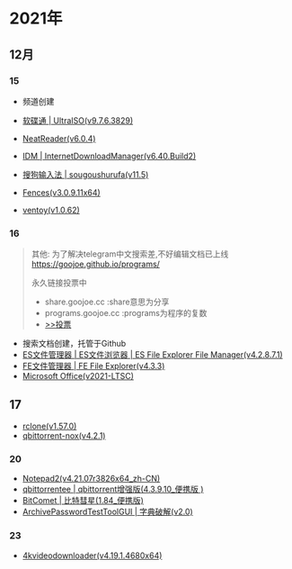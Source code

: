 # 2021年

## 12月

### 15
- 频道创建

- [软碟通 | UltraISO(v9.7.6.3829)](https://t.me/GoojoeShare/13)
- [NeatReader(v6.0.4)](https://t.me/GoojoeShare/14)
- [IDM | InternetDownloadManager(v6.40.Build2)](https://t.me/GoojoeShare/20)
- [搜狗输入法 | sougoushurufa(v11.5)](https://t.me/GoojoeShare/21)
- [Fences(v3.0.9.11x64)](https://t.me/GoojoeShare/22)
- [ventoy(v1.0.62)](https://t.me/GoojoeShare/23)

### 16

> 其他: 为了解决telegram中文搜索差,不好编辑文档已上线
> https://goojoe.github.io/programs/ 
>
> 永久链接投票中
> - share.goojoe.cc :share意思为分享
> - programs.goojoe.cc :programs为程序的复数
> - [>>投票](https://t.me/GoojoeShare/27)

- 搜索文档创建，托管于Github
- [ES文件管理器 | ES文件浏览器 | ES File Explorer File Manager(v4.2.8.7.1)](https://t.me/GoojoeShare/24)
- [FE文件管理器 | FE File Explorer(v4.3.3)](https://t.me/GoojoeShare/30)
- [Microsoft Office(v2021-LTSC)](Windows\MicrosoftOffice.md)

## 17

- [rclone(v1.57.0)](Linux\rclone.md)
- [qbittorrent-nox(v4.2.1)](https://t.me/GoojoeShare/44)



### 20

- [Notepad2(v4.21.07r3826x64_zh-CN)](https://t.me/GoojoeShare/47)
- [qbittorrentee | qbittorrent增强版(4.3.9.10_便携版 )](https://t.me/GoojoeShare/48)
- [BitComet | 比特彗星(1.84_便携版)](https://t.me/GoojoeShare/49)
- [ArchivePasswordTestToolGUI | 字典破解(v2.0)](https://t.me/GoojoeShare/50)

### 23

- [4kvideodownloader(v4.19.1.4680x64)](https://t.me/GoojoeShare/52)
